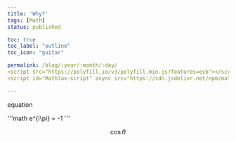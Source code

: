 ```yaml
---
title: 'Why?'
tags: [Math]
status: published

toc: true
toc_label: "outline"
toc_icon: "guitar"

permalink: /blog/:year/:month/:day/
<script src="https://polyfill.io/v3/polyfill.min.js?features=es6"></script>
<script id="MathJax-script" async src="https://cdn.jsdelivr.net/npm/mathjax@3/es5/tex-mml-chtml.js"></script>

---
```


equation

'''math
e^{i\pi} = -1
'''


$$\cos\theta$$
